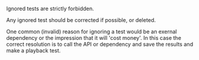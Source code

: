 Ignored tests are strictly forbidden.

Any ignored test should be corrected if possible, or deleted.

One common (invalid) reason for ignoring a test would be an exernal dependency or the impression that it will 'cost money'. In this case the correct resolution is to call the API or dependency and save the results and make a playback test.
